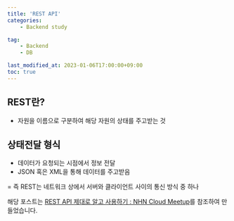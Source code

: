 ```yaml
---
title: 'REST API'
categories:
    - Backend study

tag:
    - Backend
    - DB

last_modified_at: 2023-01-06T17:00:00+09:00
toc: true
---
```


## REST란?

- 자원을 이름으로 구분하여 해당 자원의 상태를 주고받는 것

## 상태전달 형식

- 데이터가 요청되는 시점에서 정보 전달
- JSON 혹은 XML을 통해 데이터를 주고받음

= 즉 REST는 네트워크 상에서 서버와 클라이언트 사이의 통신 방식 중 하나

해당 포스트는 [REST API 제대로 알고 사용하기 : NHN Cloud Meetup](https://meetup.nhncloud.com/posts/92)를 참조하여 만들었습니다.